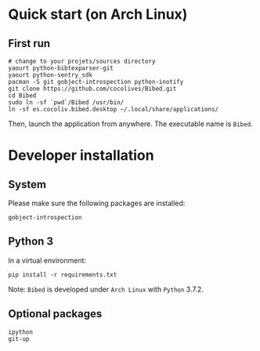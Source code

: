 
# Quick start (on Arch Linux)


## First run

```
# change to your projets/sources directory
yaourt python-bibtexparser-git
yaourt python-sentry_sdk
pacman -S git gobject-introspection python-inotify
git clone https://github.com/cocolives/Bibed.git
cd Bibed
sudo ln -sf `pwd`/Bibed /usr/bin/
ln -sf es.cocoliv.bibed.desktop ~/.local/share/applications/
```

Then, launch the application from anywhere. The executable name is `Bibed`.


# Developer installation

## System

Please make sure the following packages are installed:

```
gobject-introspection
```

## Python 3

In a virtual environment:

```
pip install -r requirements.txt
```

Note: `Bibed` is developed under `Arch Linux` with `Python` 3.7.2.


## Optional packages

```
ipython
git-up
```

